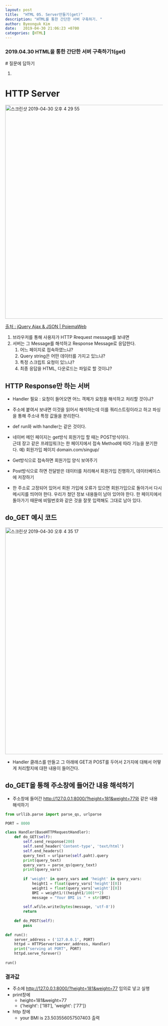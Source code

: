 ```yaml
---
layout: post
title:  "HTML 05. Server만들기(get)"
description: "HTML를 통한 간단한 서버 구축하기. "
author: Byeonguk Kim
date:   2019-04-30 21:06:23 +0700
categories: [HTML]
---
```


### 2019.04.30 HTML을 통한 간단한 서버 구축하기1(get)

\# 질문에 답하기

1. 
 
# HTTP Server

<img width="683" alt="스크린샷 2019-04-30 오후 4 29 55" src="https://user-images.githubusercontent.com/46436843/56946510-35cce480-6b65-11e9-9ffd-676201f7b190.png">


[출처 : jQuery Ajax & JSON | PoiemaWeb](https://poiemaweb.com/jquery-ajax-json)

1. 브라우저를 통해 사용자가 HTTP Rrequest message를 보내면
2. 서버는 그 Message를 해석하고 Response Message로 응답한다.
    1. 어느 페이지로 접속하였느냐?
    2. Query string은 어떤 데이터를 가지고 있느냐?
    3. 특정 스크립트 요청이 있느냐?
    4. 최종 응답을 HTML, 다운로드는 파일로 할 것이냐?


## HTTP Response만 하는 서버

* Handler 필요 : 요청이 들어오면 어느 객체가 요청을 해석하고 처리할 것이냐?

* 주소에 붙여서 보내면 이것을 읽어서 해석하는데 이를 쿼리스트링이라고 하고 파싱을 통해 주소내 특정 값들을 분리한다.

* def run와 with handler는 같은 것이다.

* 네이버 메인 페이지는 get방식 회원가입 할 때는 POST방식이다.   
근데 장고 같은 프레임워크는 한 페이지에서 접속 Method에 따라 기능을 분기한다.
예) 회원가입 페이지 domain.com/singup/ 
* Get방식으로 접속하면 회원가입 양식 보여주기
* Post방식으로 하면 전달받은 데이터를 처리해서 회원가입 진행하기, 데이터베이스에 저장하기
* 한 주소로 고정되어 있어서 회원 가입에 오류가 있으면 회원가입으로 돌아가서 다시 메시지를 띄어야 한다. 우리가 쳤던 정보 내용들이 남아 있어야 한다. 한 페이지에서 돌아가기 때문에 비밀번호와 같은 것을 잘못 입력해도 그대로 남아 있다.

## do_GET 예시 코드

<img width="724" alt="스크린샷 2019-04-30 오후 4 35 17" src="https://user-images.githubusercontent.com/46436843/56946740-f5ba3180-6b65-11e9-91ee-f5e62e72c8d9.png">

* Handler 클래스를 만들고 그 아래에 GET과 POST를 두어서 2가지에 대해서 어떻게 처리할지에 대한 내용이 들어간다.

## do_GET을 통해 주소창에 들어간 내용 해석하기

* 주소창에 들어간 http://127.0.0.1:8000/?height=181&weight=77와 같은 내용 해석하기

```python
from urllib.parse import parse_qs, urlparse

PORT = 8000

class Handler(BaseHTTPRequestHandler):
	def do_GET(self):
		self.send_response(200)
		self.send_header('Content-type', 'text/html')
		self.end_headers()
		query_text = urlparse(self.paht).query
		print(query_text)
		query_vars = parse_qs(query_text)
		print(query_vars)
		
		if 'weight' in query_vars and 'height' in query_vars:
			height1 = float(query_vars['height'][0])
			weight1 = float(query_vars['weight'][0])
			BMI = weight1/((height1/100)**2)
			message = "Your BMI is " + str(BMI)
			
		self.wfile.write(bytes(message, 'utf-8'))
		return
		
	def do_POST(self):
		pass
		
def run():
	server_address = ('127.0.0.1', PORT)
	httpd = HTTPServer(server_address, Handler)
	print("serving at PORT", PORT)
	httpd.serve_forever()
	
run()
```


### 결과값
* 주소에 http://127.0.0.1:8000/?height=181&weight=77 임의로 넣고 실행
* print창에 
	* height=181&weight=77
	* {'height': ['181'], 'weight': ['77']}
* http 창에
	* your BMI is 23.503556057507403 출력
	
		

